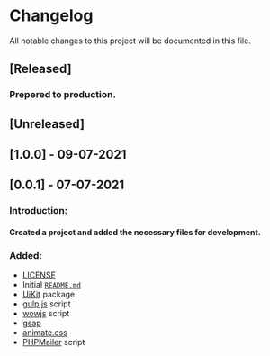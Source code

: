 # Changelog

All notable changes to this project will be documented in this file.


## [Released]
### Prepered to production.

## [Unreleased]

## [1.0.0] - 09-07-2021

## [0.0.1] - 07-07-2021

### **Introduction:**

#### Created a project and added the necessary files for development.
### Added:
- [LICENSE]()
- Initial [`README.md`]() 
- [UiKit](https://getuikit.com/) package
- [gulp.js](https://gulpjs.com/) script
- [wowjs](https://wowjs.uk/) script
- [gsap](https://greensock.com/)
- [animate.css](https://animate.style/)
- [PHPMailer](https://github.com/PHPMailer/PHPMailer) script


